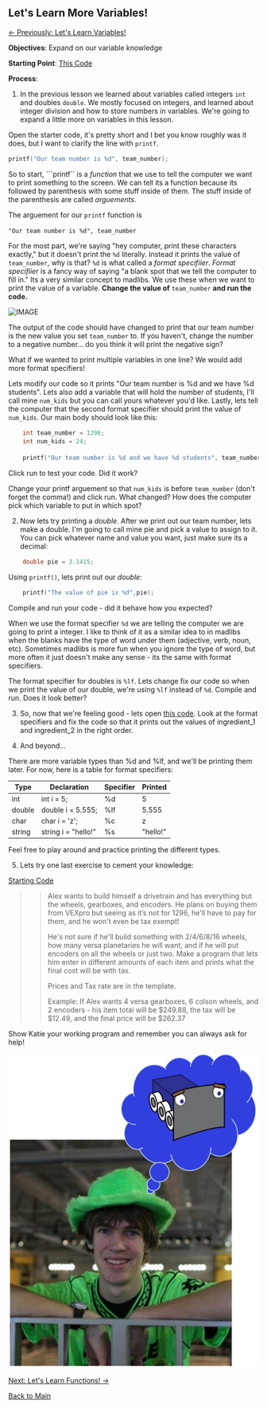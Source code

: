 
## Let's Learn More Variables!

[<- Previously: Let's Learn Variables!](Math.md)

**Objectives**: Expand on our variable knowledge

**Starting Point**: [This Code](https://ideone.com/mgLXmw)

**Process**: 

1. In the previous lesson we learned about variables called integers ```int``` and doubles ```double```. We mostly focused on integers, and learned about integer division and how to store numbers in variables. We're going to expand a little more on variables in this lesson.

Open the starter code, it's pretty short and I bet you know roughly was it does, but I want to clarify the line with ```printf```. 

```cpp
printf("Our team number is %d", team_number);
```

So to start, ```printf`` is a *function* that we use to tell the computer we want to print something to the screen. We can tell its a function because its followed by parenthesis with some stuff inside of them. The stuff inside of the parenthesis are called *arguements*.

The arguement for our ```printf``` function is 

```"Our team number is %d", team_number```

For the most part, we're saying "hey computer, print these characters exactly," but it doesn't print the ```%d``` literally. Instead it prints the value of ```team_number```, why is that?
```%d``` is what called a *format specifiier*. *Format specifiier* is a fancy way of saying "a blank spot that we tell the computer to fill in." Its a very similar concept to madlibs. We use these when we want to print the value of a variable. **Change the value of** ```team_number``` **and run the code.**

![IMAGE](../../Images/madlibs.png)

The output of the code should have changed to print that our team number is the new value you set ```team_number``` to. If you haven't, change the number to a negative number... do you think it will print the negative sign?

What if we wanted to print multiple variables in one line? We would add more format specifiers!

Lets modify our code so it prints "Our team number is %d and we have %d students". Lets also add a variable that will hold the number of students, I'll call mine ```num_kids``` but you can call yours whatever you'd like. Lastly, lets tell the computer that the second format specifier should print the value of ```num_kids```.
Our main body should look like this:

```cpp
	int team_number = 1296;
	int num_kids = 24; 
 
	printf("Our team number is %d and we have %d students", team_number, num_kids);
```

Click run to test your code. Did it work?

Change your printf arguement so that ```num_kids``` is before ```team_number``` (don't forget the comma!) and click run. What changed? How does the computer pick which variable to put in which spot?

2.  Now lets try printing a _double_. After we print out our team number, lets make a double. I'm going to call mine pie and pick a value to assign to it. You can pick whatever name and value you want, just make sure its a decimal:

```cpp
	double pie = 3.1415;
```
Using ```printf()```, lets print out our _double_:

```cpp
	printf("The value of pie is %d",pie);
```
Compile and run your code - did it behave how you expected? 

When we use the format specifier ```%d``` we are telling the computer we are going to print a integer. I like to think of it as a similar idea to in madlibs when the blanks have the type of word under them (adjective, verb, noun, etc). Sometimes madlibs is more fun when you ignore the type of word, but more often it just doesn't make any sense - its the same with format specifiers.

The format specifier for doubles is ```%lf```. Lets change fix our code so when we print the value of our double, we're using ```%lf``` instead of ```%d```. Compile and run. Does it look better?

3. So, now that we're feeling good - lets open [this code](https://ideone.com/qdeNlR). Look at the format specifiers and fix the code so that it prints out the values of ingredient_1 and ingredient_2 in the right order. 

4. And beyond...

There are more variable types than %d and %lf, and we'll be printing them later. For now, here is a table for format specifiers:

| Type   | Declaration         | Specifier | Printed  |
|--------|---------------------|-----------|----------|
| int    | int i = 5;          | %d        | 5        |
| double | double i = 5.555;   | %lf       | 5.555    |
| char   | char i = 'z';       | %c        | z        |
| string | string i = "hello!" | %s        | "hello!" |

Feel free to play around and practice printing the different types.


5. Lets try one last exercise to cement your knowledge:

[Starting Code](http://ideone.com/BI3uZB)

>>Alex wants to build himself a drivetrain and has everything but the wheels, gearboxes, and encoders. He plans on buying them from VEXpro but seeing as it’s not for 1296, he'll have to pay for them, and he won't even be tax exempt! 
>>
>>He's not sure if he'll build something with 2/4/6/8/16 wheels, how many versa planetaries he will want, and if he will put encoders on all the wheels or just two. Make a program that lets him enter in different amounts of each item and prints what the final cost will be with tax. 
>>
>>Prices and Tax rate are in the template.
>>
>>Example:  If Alex wants 4 versa gearboxes, 6 colson wheels, and 2 encoders - his item total will be $249.88, the tax will be $12.49, and the final price will be $262.37

Show Katie your working program and remember you can always ask for help!

![IMAGE](../../Images/alex.png)

[Next: Let's Learn Functions! ->](Functions.md)

[Back to Main](../../README.md)
